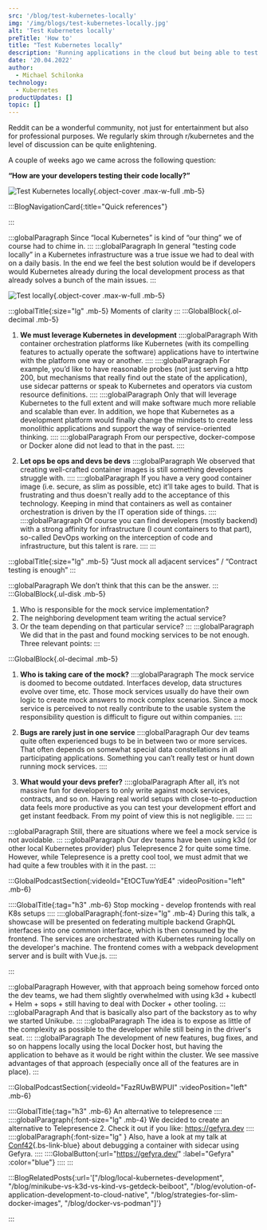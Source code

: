 ```yaml
---
src: '/blog/test-kubernetes-locally'
img: '/img/blogs/test-kubernetes-locally.jpg'
alt: 'Test Kubernetes locally'
preTitle: 'How to'
title: "Test Kubernetes locally"
description: 'Running applications in the cloud but being able to test them in a local setup before pushing into production is still a tricky part of development. This is how we see it.'
date: '20.04.2022'
author:
  - Michael Schilonka
technology:
  - Kubernetes
productUpdates: []
topic: []
---
```

Reddit can be a wonderful community, not just for entertainment but also for professional purposes. We regularly skim through r/kubernetes and the level of discussion can be quite enlightening.

A couple of weeks ago we came across the following question:

**“How are your developers testing their code locally?”**
<!--more-->

![Test Kubernetes locally](/img/blogs/test-kubernetes-locally.jpg){.object-cover .max-w-full .mb-5}

:::BlogNavigationCard{:title="Quick references"}

:::

:::globalParagraph
Since “local Kubernetes” is kind of “our thing” we of course had to chime in.
:::
:::globalParagraph
In general “testing code locally” in a Kubernetes infrastructure was a true issue we had to deal with on a daily basis. In the end we feel the best solution would be if developers would Kubernetes already during the local development process as that already solves a bunch of the main issues.
:::

![Test locally](/img/blogs/test-kubernetes-locally-1.jpg){.object-cover .max-w-full .mb-5}


:::globalTitle{:size="lg" .mb-5}
Moments of clarity
:::
:::GlobalBlock{.ol-decimal .mb-5}
1. **We must leverage Kubernetes in development**
    ::::globalParagraph
   With container orchestration platforms like Kubernetes (with its compelling features to actually operate the software) applications have to intertwine with the platform one way or another.
    ::::
    ::::globalParagraph
   For example, you’d like to have reasonable probes (not just serving a http 200, but mechanisms that really find out the state of the application), use sidecar patterns or speak to Kubernetes and operators via custom resource definitions.
    ::::
    ::::globalParagraph
   Only that will leverage Kubernetes to the full extent and will make software much more reliable and scalable than ever. In addition, we hope that Kubernetes as a development platform would finally change the mindsets to create less monolithic applications and support the way of service-oriented thinking.
    ::::
    ::::globalParagraph
    From our perspective, docker-compose or Docker alone did not lead to that in the past.
    ::::

2. **Let ops be ops and devs be devs**
   ::::globalParagraph
   We observed that creating well-crafted container images is still something developers struggle with.
   ::::
   ::::globalParagraph
   If you have a very good container image (i.e. secure, as slim as possible, etc) it’ll take ages to build. That is frustrating and thus doesn't really add to the acceptance of this technology. Keeping in mind that containers as well as container orchestration is driven by the IT operation side of things.
   ::::
   ::::globalParagraph
   Of course you can find developers (mostly backend) with a strong affinity for infrastructure (I count containers to that part), so-called DevOps working on the interception of code and infrastructure, but this talent is rare.
   ::::
:::


:::globalTitle{:size="lg" .mb-5}
“Just mock all adjacent services” / “Contract testing is enough”
:::

:::globalParagraph
We don’t think that this can be the answer.
:::
:::GlobalBlock{.ul-disk .mb-5}
1. Who is responsible for the mock service implementation?
2. The neighboring development team writing the actual service?
3. Or the team depending on that particular service?
:::
:::globalParagraph
   We did that in the past and found mocking services to be not enough. Three relevant points:
:::


:::GlobalBlock{.ol-decimal .mb-5}
1. **Who is taking care of the mock?**
   ::::globalParagraph
   The mock service is doomed to become outdated. Interfaces develop, data structures evolve over time, etc. Those mock services usually do have their own logic to create mock answers to mock complex scenarios. Since a mock service is perceived to not really contribute to the usable system the responsibility question is difficult to figure out within companies.
   ::::
   
2. **Bugs are rarely just in one service**
   ::::globalParagraph
   Our dev teams quite often experienced bugs to be in between two or more services. That often depends on somewhat special data constellations in all participating applications. Something you can’t really test or hunt down running mock services.
::::
   
3. **What would your devs prefer?**
   ::::globalParagraph
   After all, it’s not massive fun for developers to only write against mock services, contracts, and so on. Having real world setups with close-to-production data feels more productive as you can test your development effort and get instant feedback. From my point of view this is not negligible.
::::
:::

:::globalParagraph
Still, there are situations where we feel a mock service is not avoidable.
:::
:::globalParagraph
Our dev teams have been using k3d (or other local Kubernetes provider) plus Telepresence 2 for quite some time. However, while Telepresence is a pretty cool tool, we must admit that we had quite a few troubles with it in the past.
:::


:::GlobalPodcastSection{:videoId="EtOCTuwYdE4" :videoPosition="left" .mb-6}

::::GlobalTitle{:tag="h3" .mb-6}
Stop mocking - develop frontends with real K8s setups
::::
::::globalParagraph{:font-size="lg" .mb-4}
During this talk, a showcase will be presented on federating multiple backend GraphQL interfaces into one common interface, which is then consumed by the frontend. The services are orchestrated with Kubernetes running locally on the developer's machine. The frontend comes with a webpack development server and is built with Vue.js.
::::

:::


:::globalParagraph
However, with that approach being somehow forced onto the dev teams, we had them slightly overwhelmed with using k3d + kubectl + Helm + sops + still having to deal with Docker + other tooling.
:::
:::globalParagraph
And that is basically also part of the backstory as to why we started Unikube.
:::
:::globalParagraph
The idea is to expose as little of the complexity as possible to the developer while still being in the driver's seat.
:::
:::globalParagraph
The development of new features, bug fixes, and so on happens locally using the local Docker host, but having the application to behave as it would be right within the cluster. We see massive advantages of that approach (especially once all of the features are in place).
:::

:::GlobalPodcastSection{:videoId="FazRUwBWPUI" :videoPosition="left" .mb-6}

::::GlobalTitle{:tag="h3" .mb-6}
An alternative to telepresence
::::
::::globalParagraph{:font-size="lg" .mb-4}
We decided to create an alternative to Telepresence 2. Check it out if you like: https://gefyra.dev
::::
::::globalParagraph{:font-size="lg" }
Also, have a look at my talk at [Conf42](https://www.conf42.com/cloud2022){.bs-link-blue} about debugging a container with sidecar using Gefyra.
::::
::::GlobalButton{:url="https://gefyra.dev/" :label="Gefyra" :color="blue"}
::::
:::


:::BlogRelatedPosts{:url='["/blog/local-kubernetes-development", "/blog/minikube-vs-k3d-vs-kind-vs-getdeck-beiboot", "/blog/evolution-of-application-development-to-cloud-native", "/blog/strategies-for-slim-docker-images", "/blog/docker-vs-podman"]'}

:::

